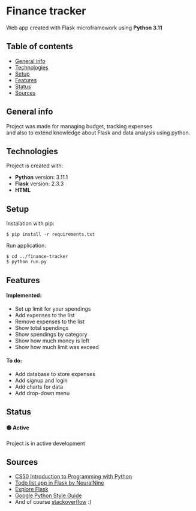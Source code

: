 # Finance tracker
Web app created with Flask microframework using __Python 3.11__

## Table of contents
* [General info](#general-info)
* [Technologies](#technologies)
* [Setup](#setup)
* [Features](#features)
* [Status](#status)
* [Sources](#sources)

## General info
Project was made for managing budget, tracking expenses\
and also to extend knowledge about Flask and data analysis using python.

## Technologies
Project is created with:
* __Python__ version: 3.11.1
* __Flask__ version: 2.3.3
* __HTML__

## Setup
Instalation with pip:
```
$ pip install -r requirements.txt
```

Run application:
```
$ cd ../finance-tracker
$ python run.py
```

## Features
#### Implemented:
* Set up limit for your spendings
* Add expenses to the list
* Remove expenses to the list
* Show total spendings
* Show spendings by category
* Show how much money is left
* Show how much limit was exceed
#### To do:
* Add database to store expenses
* Add signup and login
* Add charts for data
* Add drop-down menu

## Status
#### 🟢 Active
Project is in active development

## Sources
* [CS50 Introduction to Programming with Python](https://cs50.harvard.edu/python/2022/)
* [Todo list app in Flask by NeuralNine](https://youtu.be/W1r8fVLS-gI?si=d8nDC48YtF9NHP9F)
* [Explore Flask](https://exploreflask.com/en/latest/index.html)
* [Google Python Style Guide](https://google.github.io/styleguide/pyguide.html)
* And of course [stackoverflow](https://stackoverflow.com/) :)